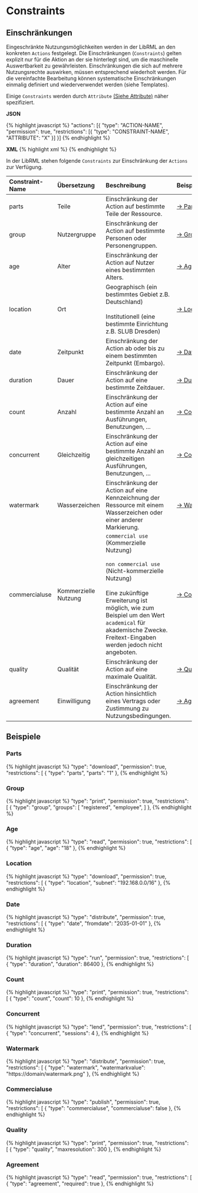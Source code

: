 # Constraints
## Einschränkungen

Eingeschränkte Nutzungsmöglichkeiten werden in der LibRML an den konkreten `Actions` festgelegt. Die Einschränkungen (`Constraints`) gelten explizit nur für die Aktion an der sie hinterlegt sind, um die maschinelle Auswertbarkeit zu gewährleisten. Einschränkungen die sich auf mehrere Nutzungsrechte auswirken, müssen entsprechend wiederholt werden. Für die vereinfachte Bearbeitung können systematische Einschränkungen einmalig definiert und wiederverwendet werden (siehe Templates).

Einige `Constraints` werden durch `Attribute` [(Siehe Attribute)](attributes.markdown) näher spezifiziert.

**JSON**

{% highlight javascript %}
"actions": [{
    "type": "ACTION-NAME",
    "permission": true,
    "restrictions": [{
        "type": "CONSTRAINT-NAME",
        "ATTRIBUTE": "X"
     }]
}]
{% endhighlight %}

**XML**
{% highlight xml %}
<action type="ACTION-NAME" permission="true">
  <restriction type="CONSTRAINT-NAME" ATTRIBUTE="X"/>
</action>
{% endhighlight %}

In der LibRML stehen folgende `Constraints` zur Einschränkung der `Actions` zur Verfügung.

| Constraint-Name | Übersetzung | Beschreibung | Beispiel |
| :-------------- | :--------- | :---------- |:------- |
| parts | Teile | Einschränkung der Action auf bestimmte Teile der Ressource. | [→&nbsp;Parts](#parts) |
| group | Nutzergruppe | Einschränkung der Action auf bestimmte Personen oder Personengruppen. | [→&nbsp;Group](#group)|
| age | Alter | Einschränkung der Action auf Nutzer eines bestimmten Alters. | [→&nbsp;Age](#age) |
| location | Ort | Geographisch (ein bestimmtes Gebiet z.B. Deutschland)<br/><br/>Institutionell (eine bestimmte Einrichtung z.B. SLUB Dresden) | [→&nbsp;Location](#location)|
| date | Zeitpunkt | Einschränkung der Action ab oder bis zu einem bestimmten Zeitpunkt (Embargo). | [→&nbsp;Date](#date)|
| duration | Dauer | Einschränkung der Action auf eine bestimmte Zeitdauer. | [→&nbsp;Duration](#duration) |
| count | Anzahl | Einschränkung der Action auf eine bestimmte Anzahl an Ausführungen, Benutzungen, ... | [→&nbsp;Count](#count)|
| concurrent | Gleichzeitig | Einschränkung der Action auf eine bestimmte Anzahl an gleichzeitigen Ausführungen, Benutzungen, ... | [→&nbsp;Concurrent](#concurrent) |
| watermark | Wasserzeichen | Einschränkung der Action auf eine Kennzeichnung der Ressource mit einem Wasserzeichen oder einer anderer Markierung. | [→&nbsp;Watermark](#watermark)|
| commercialuse | Kommerzielle Nutzung | `commercial use` (Kommerzielle Nutzung)<br/><br/>`non commercial use` (Nicht-kommerzielle Nutzung)<br/><br/>Eine zukünftige Erweiterung ist möglich, wie zum Beispiel um den Wert `academical` für akademische Zwecke. Freitext-Eingaben werden jedoch nicht angeboten. | [→&nbsp;Commercialuse](#commercialuse)|
| quality | Qualität | Einschränkung der Action auf eine maximale Qualität. | [→&nbsp;Quality](#quality)|
| agreement | Einwilligung | Einschränkung der Action hinsichtlich eines Vertrags oder Zustimmung zu Nutzungsbedingungen. | [→&nbsp;Agreement](#agreement)|


## Beispiele

### Parts

{% highlight javascript %}
  "type": "download",
  "permission": true,
  "restrictions": [
    {
      "type": "parts",
      "parts": "1"
    },
{% endhighlight %}

### Group

{% highlight javascript %}
  "type": "print",
  "permission": true,
  "restrictions": [
    {
      "type": "group",
      "groups": [
        "registered",
        "employee",
      ]
    },
{% endhighlight %}

### Age
{% highlight javascript %}
  "type": "read",
  "permission": true,
  "restrictions": [
    {
      "type": "age",
      "age": "18"
    },
{% endhighlight %}

### Location

{% highlight javascript %}
  "type": "download",
  "permission": true,
  "restrictions": [
    {
      "type": "location",
      "subnet": "192.168.0.0/16"
    },
{% endhighlight %}

### Date

{% highlight javascript %}
  "type": "distribute",
  "permission": true,
  "restrictions": [
    {
      "type": "date",
      "fromdate": "2035-01-01"
    },
{% endhighlight %}

### Duration

{% highlight javascript %}
  "type": "run",
  "permission": true,
  "restrictions": [
    {
      "type": "duration",
      "duration": 86400
    },
{% endhighlight %}

### Count

{% highlight javascript %}
  "type": "print",
  "permission": true,
  "restrictions": [
    {
      "type": "count",
      "count": 10
    },
{% endhighlight %}

### Concurrent

{% highlight javascript %}
  "type": "lend",
  "permission": true,
  "restrictions": [
    {
      "type": "concurrent",
      "sessions": 4
    },
{% endhighlight %}

### Watermark

{% highlight javascript %}
  "type": "distribute",
  "permission": true,
  "restrictions": [
    {
      "type": "watermark",
      "watermarkvalue": "https://domain/watermark.png"
    },
{% endhighlight %}

### Commercialuse

{% highlight javascript %}
  "type": "publish",
  "permission": true,
  "restrictions": [
    {
      "type": "commercialuse",
      "commercialuse": false
    },
{% endhighlight %}

### Quality

{% highlight javascript %}
  "type": "print",
  "permission": true,
  "restrictions": [
    {
      "type": "quality",
      "maxresolution": 300
    },
{% endhighlight %}

### Agreement

{% highlight javascript %}
  "type": "read",
  "permission": true,
  "restrictions": [
    {
      "type": "agreement",
      "required": true
    },
{% endhighlight %}
